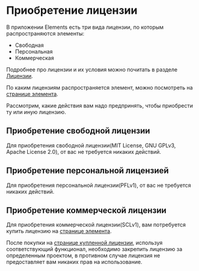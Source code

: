 # Приобретение лицензии

В приложении Elements есть три вида лицензии, по которым распространяются элементы:

* Свободная
* Персональная
* Коммерческая

Подробнее про лицензии и их условия можно почитать в разделе [Лицензии](https://elements.01.ht/license).

По каким лицензиям распространяется элемент, можно посмотреть на [странице элемента](/guide/element/).

Рассмотрим, какие действия вам надо предпринять, чтобы приобрести ту или иную лицензию.

## Приобретение свободной лицензии

Для приобретения свободной лицензии(MIT License, GNU GPLv3, Apache License 2.0), от вас не требуется никаких действий.

## Приобретение персональной лицензией

Для приобретения персональной лицензии(PFLv1), от вас не требуется никаких действий.

## Приобретение коммерческой лицензии

Для приобретения коммерческой лицензии(SCLv1), вам потребуется купить лицензию на [странице элемента](/guide/element/).

После покупки на [странице купленной лицензии](/guide/purchases/), используя соответствующий функционал, необходимо закрепить лицензию за определенным проектом, в противном случае лицензия не предоставляет вам никаких прав на использование.